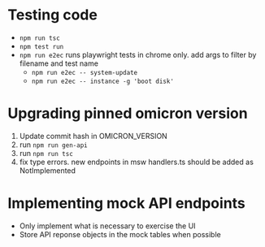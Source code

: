 # Testing code

- `npm run tsc`
- `npm test run`
- `npm run e2ec` runs playwright tests in chrome only. add args to filter by filename and test name
  - `npm run e2ec -- system-update`
  - `npm run e2ec -- instance -g 'boot disk'`

# Upgrading pinned omicron version

1. Update commit hash in OMICRON_VERSION
2. run `npm run gen-api`
3. run `npm run tsc`
4. fix type errors. new endpoints in msw handlers.ts should be added as NotImplemented

# Implementing mock API endpoints

- Only implement what is necessary to exercise the UI
- Store API reponse objects in the mock tables when possible

